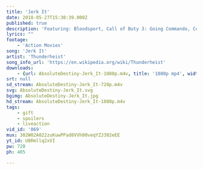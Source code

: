 ```yaml
---
title: 'Jerk It'
date: 2018-05-27T15:38:39.000Z
published: true
description: 'Featuring: Bloodsport, Call of Buty 3: Going Commando, Commando, Cyborg, Demolition Man, Double Impact, Heartbreak Ridge, Kickboxer, Predator, Pumping Iron, Rambo II, Red Heat, Red Scorpion, Road House, Rocky III, Rocky IV, Showdown in Little Tokyo, Tango and Cash, The Running Man, The Terminator, Titan Men: Payload, Top Gun, Universal Soldier'
lyrics: ""
footage:
    - 'Action Movies'
song: 'Jerk It'
artist: 'Thunderheist'
song_info_url: 'https://en.wikipedia.org/wiki/Thunderheist'
downloads:
    - {url: AbsoluteDestiny-Jerk_It-1080p.m4v, title: '1080p mp4', width: 1920, height: 800, mimetype: video/mp4}
srt: null
sd_stream: AbsoluteDestiny-Jerk_It-720p.m4v
svg: AbsoluteDestiny-Jerk_It.svg
bgimg: AbsoluteDestiny-Jerk_It.jpg
hd_stream: AbsoluteDestiny-Jerk_It-1080p.m4v
tags:
    - gift
    - spoilers
    - liveaction
vid_id: '069'
mux: 302W02A022zuKuwPPad8VVh00veqYZJ302eEE
yt_id: U8Rmllq2xVI
pw: 720
ph: 405

---
```

